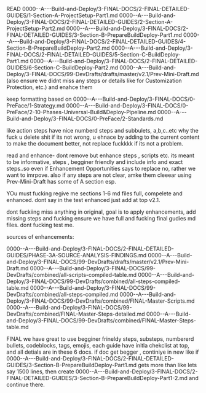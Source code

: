 
READ
0000--A---Build-and-Deploy/3-FINAL-DOCS/2-FINAL-DETAILED-GUIDES/1-Section-A-ProjectSetup-Part1.md
0000--A---Build-and-Deploy/3-FINAL-DOCS/2-FINAL-DETAILED-GUIDES/2-Section-A-ProjectSetup-Part2.md
0000--A---Build-and-Deploy/3-FINAL-DOCS/2-FINAL-DETAILED-GUIDES/3-Section-B-PrepareBuildDeploy-Part1.md
0000--A---Build-and-Deploy/3-FINAL-DOCS/2-FINAL-DETAILED-GUIDES/4-Section-B-PrepareBuildDeploy-Part2.md
0000--A---Build-and-Deploy/3-FINAL-DOCS/2-FINAL-DETAILED-GUIDES/5-Section-C-BuildDeploy-Part1.md
0000--A---Build-and-Deploy/3-FINAL-DOCS/2-FINAL-DETAILED-GUIDES/6-Section-C-BuildDeploy-Part2.md
0000--A---Build-and-Deploy/3-FINAL-DOCS/99-DevDrafts/drafts/master/v2.1/Prev-Mini-Draft.md (also ensure we didnt miss any steps or details like for Customization Protection, etc.)
and enahce them 

keep formatting based on 
0000--A---Build-and-Deploy/3-FINAL-DOCS/0-PreFace/1-Strategy.md
0000--A---Build-and-Deploy/3-FINAL-DOCS/0-PreFace/2-10-Phases-Universal-Build&Deploy-Pipeline.md
0000--A---Build-and-Deploy/3-FINAL-DOCS/0-PreFace/2-Standards.md

like action steps have nice numberd steps and subbulets, a,b,c..etc why the fuck u delete shit if its not wrong, u ehnace by adding to the current content to make the document better, not replace fuckkkk if its not a problem.

read and enhance- dont remove but enhance steps , scripts etc. its meant to be informative, steps , begginer friendly and include info and exact steps..so even if Enhancement Opportunities says to replace no, rather we want to imrpove. also if any steps are not clear, amke them cleeear using Prev-Mini-Draft has some of A section esp. 

YOu must fucking regive me sections 1-6 md files full, compelete and enhanced. dont say in the test enhanced just add at top v2.1.

dont fuckiing miss anything in original, goal is to apply enhancements, add missing steps and fucking ensure we have full and fucking final gudies md files. dont fucking test me.


sources of enhancements:

0000--A---Build-and-Deploy/3-FINAL-DOCS/2-FINAL-DETAILED-GUIDES/PHASE-3A-SOURCE-ANALYSIS-FINDINGS.md
0000--A---Build-and-Deploy/3-FINAL-DOCS/99-DevDrafts/drafts/master/v2.1/Prev-Mini-Draft.md
0000--A---Build-and-Deploy/3-FINAL-DOCS/99-DevDrafts/combined/all-scripts-compiled-table.md
0000--A---Build-and-Deploy/3-FINAL-DOCS/99-DevDrafts/combined/all-steps-compiled-table.md
0000--A---Build-and-Deploy/3-FINAL-DOCS/99-DevDrafts/combined/all-steps-compiled.md
0000--A---Build-and-Deploy/3-FINAL-DOCS/99-DevDrafts/combined/FINAL-Master-Scripts.md
0000--A---Build-and-Deploy/3-FINAL-DOCS/99-DevDrafts/combined/FINAL-Master-Steps-detailed.md
0000--A---Build-and-Deploy/3-FINAL-DOCS/99-DevDrafts/combined/FINAL-Master-Steps-table.md




FINAL we have great to use begginer frineldy steps, substeps, numbererd bullets, codeblocks, tags, emojis, each guide have initla chekclist at top, and all detials are in these 6 docs. if doc get begger , continiye in new like if 0000--A---Build-and-Deploy/3-FINAL-DOCS/2-FINAL-DETAILED-GUIDES/3-Section-B-PrepareBuildDeploy-Part1.md gets more than like lets say 1500 lines, then create 0000--A---Build-and-Deploy/3-FINAL-DOCS/2-FINAL-DETAILED-GUIDES/3-Section-B-PrepareBuildDeploy-Part1-2.md and continue there.